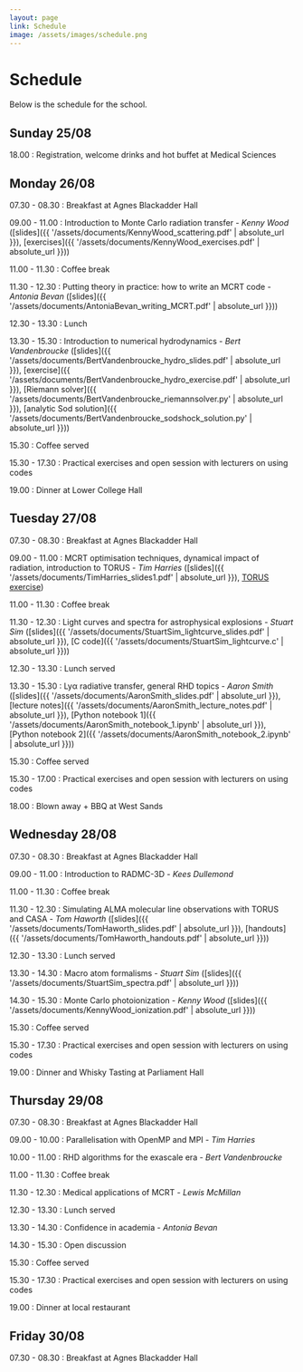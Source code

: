```yaml
---
layout: page
link: Schedule
image: /assets/images/schedule.png
---
```


# Schedule

Below is the schedule for the school.

## Sunday 25/08

18.00
: Registration, welcome drinks and hot buffet at Medical Sciences

## Monday 26/08

07.30 - 08.30
: Breakfast at Agnes Blackadder Hall

09.00 - 11.00
: Introduction to Monte Carlo radiation transfer - *Kenny Wood* ([slides]({{ '/assets/documents/KennyWood_scattering.pdf' | absolute_url }}), [exercises]({{ '/assets/documents/KennyWood_exercises.pdf' | absolute_url }}))

11.00 - 11.30
: Coffee break

11.30 - 12.30
: Putting theory in practice: how to write an MCRT code - *Antonia Bevan* ([slides]({{ '/assets/documents/AntoniaBevan_writing_MCRT.pdf' | absolute_url }}))

12.30 - 13.30
: Lunch

13.30 - 15.30
: Introduction to numerical hydrodynamics - *Bert Vandenbroucke* ([slides]({{ '/assets/documents/BertVandenbroucke_hydro_slides.pdf' | absolute_url }}), [exercise]({{ '/assets/documents/BertVandenbroucke_hydro_exercise.pdf' | absolute_url }}), [Riemann solver]({{ '/assets/documents/BertVandenbroucke_riemannsolver.py' | absolute_url }}), [analytic Sod solution]({{ '/assets/documents/BertVandenbroucke_sodshock_solution.py' | absolute_url }}))

15.30
: Coffee served

15.30 - 17.30
: Practical exercises and open session with lecturers on using codes

19.00
: Dinner at Lower College Hall

## Tuesday 27/08

07.30 - 08.30
: Breakfast at Agnes Blackadder Hall

09.00 - 11.00
: MCRT optimisation techniques, dynamical impact of radiation, introduction to TORUS - *Tim Harries* ([slides]({{ '/assets/documents/TimHarries_slides1.pdf' | absolute_url }}), [TORUS exercise](https://drive.google.com/drive/folders/1E9vxwux5bsbfja6f11DTUoyvS9j9Teit))

11.00 - 11.30
: Coffee break

11.30 - 12.30
: Light curves and spectra for astrophysical explosions - *Stuart Sim* ([slides]({{ '/assets/documents/StuartSim_lightcurve_slides.pdf' | absolute_url }}), [C code]({{ '/assets/documents/StuartSim_lightcurve.c' | absolute_url }}))

12.30 - 13.30
: Lunch served

13.30 - 15.30
: Ly&alpha; radiative transfer, general RHD topics - *Aaron Smith* ([slides]({{ '/assets/documents/AaronSmith_slides.pdf' | absolute_url }}), [lecture notes]({{ '/assets/documents/AaronSmith_lecture_notes.pdf' | absolute_url }}), [Python notebook 1]({{ '/assets/documents/AaronSmith_notebook_1.ipynb' | absolute_url }}), [Python notebook 2]({{ '/assets/documents/AaronSmith_notebook_2.ipynb' | absolute_url }}))

15.30
: Coffee served

15.30 - 17.00
: Practical exercises and open session with lecturers on using codes

18.00
: Blown away + BBQ at West Sands

## Wednesday 28/08

07.30 - 08.30
: Breakfast at Agnes Blackadder Hall

09.00 - 11.00
: Introduction to RADMC-3D - *Kees Dullemond*

11.00 - 11.30
: Coffee break

11.30 - 12.30
: Simulating ALMA molecular line observations with TORUS and CASA - *Tom Haworth* ([slides]({{ '/assets/documents/TomHaworth_slides.pdf' | absolute_url }}), [handouts]({{ '/assets/documents/TomHaworth_handouts.pdf' | absolute_url }}))

12.30 - 13.30
: Lunch served

13.30 - 14.30
: Macro atom formalisms - *Stuart Sim* ([slides]({{ '/assets/documents/StuartSim_spectra.pdf' | absolute_url }}))

14.30 - 15.30
: Monte Carlo photoionization - *Kenny Wood* ([slides]({{ '/assets/documents/KennyWood_ionization.pdf' | absolute_url }}))

15.30
: Coffee served

15.30 - 17.30
: Practical exercises and open session with lecturers on using codes

19.00
: Dinner and Whisky Tasting at Parliament Hall

## Thursday 29/08

07.30 - 08.30
: Breakfast at Agnes Blackadder Hall

09.00 - 10.00
: Parallelisation with OpenMP and MPI - *Tim Harries*

10.00 - 11.00
: RHD algorithms for the exascale era - *Bert Vandenbroucke*

11.00 - 11.30
: Coffee break

11.30 - 12.30
: Medical applications of MCRT - *Lewis McMillan*

12.30 - 13.30
: Lunch served

13.30 - 14.30
: Confidence in academia - *Antonia Bevan*

14.30 - 15.30
: Open discussion

15.30
: Coffee served

15.30 - 17.30
: Practical exercises and open session with lecturers on using codes

19.00
: Dinner at local restaurant

## Friday 30/08

07.30 - 08.30
: Breakfast at Agnes Blackadder Hall
